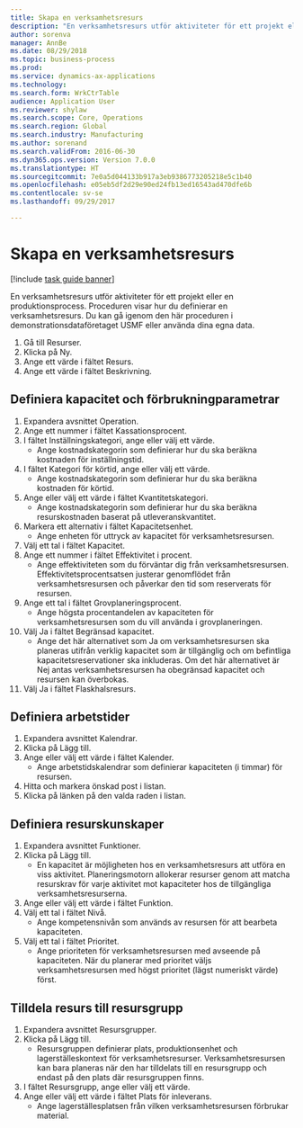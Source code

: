 ```yaml
--- 
title: Skapa en verksamhetsresurs
description: "En verksamhetsresurs utför aktiviteter för ett projekt eller en produktionsprocess."
author: sorenva
manager: AnnBe
ms.date: 08/29/2018
ms.topic: business-process
ms.prod: 
ms.service: dynamics-ax-applications
ms.technology: 
ms.search.form: WrkCtrTable
audience: Application User
ms.reviewer: shylaw
ms.search.scope: Core, Operations
ms.search.region: Global
ms.search.industry: Manufacturing
ms.author: sorenand
ms.search.validFrom: 2016-06-30
ms.dyn365.ops.version: Version 7.0.0
ms.translationtype: HT
ms.sourcegitcommit: 7e0a5d044133b917a3eb9386773205218e5c1b40
ms.openlocfilehash: e05eb5df2d29e90ed24fb13ed16543ad470dfe6b
ms.contentlocale: sv-se
ms.lasthandoff: 09/29/2017

---
```

# <a name="create-an-operations-resource"></a>Skapa en verksamhetsresurs

[!include [task guide banner](../../includes/task-guide-banner.md)]

En verksamhetsresurs utför aktiviteter för ett projekt eller en produktionsprocess. Proceduren visar hur du definierar en verksamhetsresurs. Du kan gå igenom den här proceduren i demonstrationsdataföretaget USMF eller använda dina egna data.

1. Gå till Resurser.
2. Klicka på Ny.
3. Ange ett värde i fältet Resurs.
4. Ange ett värde i fältet Beskrivning.

## <a name="define-capacity-and-consumption-parameters"></a>Definiera kapacitet och förbrukningparametrar
1. Expandera avsnittet Operation.
2. Ange ett nummer i fältet Kassationsprocent.
3. I fältet Inställningskategori, ange eller välj ett värde.
    * Ange kostnadskategorin som definierar hur du ska beräkna kostnaden för inställningstid.  
4. I fältet Kategori för körtid, ange eller välj ett värde.
    * Ange kostnadskategorin som definierar hur du ska beräkna kostnaden för körtid.  
5. Ange eller välj ett värde i fältet Kvantitetskategori.
    * Ange kostnadskategorin som definierar hur du ska beräkna resurskostnaden baserat på utleveranskvantitet.  
6. Markera ett alternativ i fältet Kapacitetsenhet.
    * Ange enheten för uttryck av kapacitet för verksamhetsresursen.  
7. Välj ett tal i fältet Kapacitet.
8. Ange ett nummer i fältet Effektivitet i procent.
    * Ange effektiviteten som du förväntar dig från verksamhetsresursen. Effektivitetsprocentsatsen justerar genomflödet från verksamhetsresursen och påverkar den tid som reserverats för resursen.  
9. Ange ett tal i fältet Grovplaneringsprocent.
    * Ange högsta procentandelen av kapaciteten för verksamhetsresursen som du vill använda i grovplaneringen.  
10. Välj Ja i fältet Begränsad kapacitet.
    * Ange det här alternativet som Ja om verksamhetsresursen ska planeras utifrån verklig kapacitet som är tillgänglig och om befintliga kapacitetsreservationer ska inkluderas. Om det här alternativet är Nej antas verksamhetsresursen ha obegränsad kapacitet och resursen kan överbokas.  
11. Välj Ja i fältet Flaskhalsresurs.

## <a name="define-working-times"></a>Definiera arbetstider
1. Expandera avsnittet Kalendrar.
2. Klicka på Lägg till.
3. Ange eller välj ett värde i fältet Kalender.
    * Ange arbetstidskalendrar som definierar kapaciteten (i timmar) för resursen.  
4. Hitta och markera önskad post i listan.
5. Klicka på länken på den valda raden i listan.

## <a name="define-resource-capabilities"></a>Definiera resurskunskaper
1. Expandera avsnittet Funktioner.
2. Klicka på Lägg till.
    * En kapacitet är möjligheten hos en verksamhetsresurs att utföra en viss aktivitet. Planeringsmotorn allokerar resurser genom att matcha resurskrav för varje aktivitet mot kapaciteter hos de tillgängliga verksamhetsresurserna.  
3. Ange eller välj ett värde i fältet Funktion.
4. Välj ett tal i fältet Nivå.
    * Ange kompetensnivån som används av resursen för att bearbeta kapaciteten.  
5. Välj ett tal i fältet Prioritet.
    * Ange prioriteten för verksamhetsresursen med avseende på kapaciteten. När du planerar med prioritet väljs verksamhetsresursen med högst prioritet (lägst numeriskt värde) först.  

## <a name="assign-resource-to-resource-group"></a>Tilldela resurs till resursgrupp
1. Expandera avsnittet Resursgrupper.
2. Klicka på Lägg till.
    * Resursgruppen definierar plats, produktionsenhet och lagerställeskontext för verksamhetsresurser. Verksamhetsresursen kan bara planeras när den har tilldelats till en resursgrupp och endast på den plats där resursgruppen finns.  
3. I fältet Resursgrupp, ange eller välj ett värde.
4. Ange eller välj ett värde i fältet Plats för inleverans.
    * Ange lagerställesplatsen från vilken verksamhetsresursen förbrukar material.  


